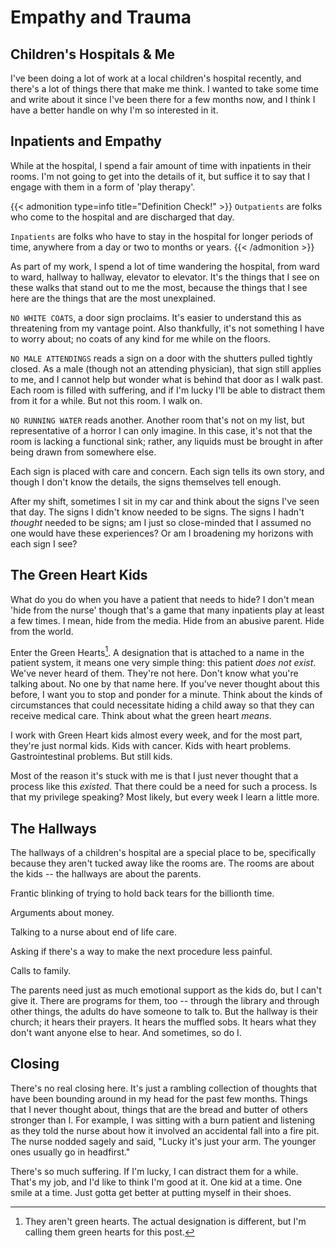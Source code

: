 # Empathy and Trauma


## Children's Hospitals & Me

I've been doing a lot of work at a local children's hospital recently, and there's a lot of things there that make me think. I wanted to take some time and write about it since I've been there for a few months now, and I think I have a better handle on why I'm so interested in it.

## Inpatients and Empathy

While at the hospital, I spend a fair amount of time with inpatients in their rooms. I'm not going to get into the details of it, but suffice it to say that I engage with them in a form of 'play therapy'.

{{< admonition type=info title="Definition Check!" >}}
`Outpatients` are folks who come to the hospital and are discharged that day.

`Inpatients` are folks who have to stay in the hospital for longer periods of time, anywhere from a day or two to months or years.
{{< /admonition >}}

As part of my work, I spend a lot of time wandering the hospital, from ward to ward, hallway to hallway, elevator to elevator. It's the things that I see on these walks that stand out to me the most, because the things that I see here are the things that are the most unexplained.

`NO WHITE COATS`, a door sign proclaims. It's easier to understand this as threatening from my vantage point. Also thankfully, it's not something I have to worry about; no coats of any kind for me while on the floors.

`NO MALE ATTENDINGS` reads a sign on a door with the shutters pulled tightly closed. As a male (though not an attending physician), that sign still applies to me, and I cannot help but wonder what is behind that door as I walk past. Each room is filled with suffering, and if I'm lucky I'll be able to distract them from it for a while. But not this room. I walk on.

`NO RUNNING WATER` reads another. Another room that's not on my list, but representative of a horror I can only imagine. In this case, it's not that the room is lacking a functional sink; rather, any liquids must be brought in after being drawn from somewhere else.

Each sign is placed with care and concern. Each sign tells its own story, and though I don't know the details, the signs themselves tell enough. 

After my shift, sometimes I sit in my car and think about the signs I've seen that day. The signs I didn't know needed to be signs. The signs I hadn't _thought_ needed to be signs; am I just so close-minded that I assumed no one would have these experiences? Or am I broadening my horizons with each sign I see?

## The Green Heart Kids

What do you do when you have a patient that needs to hide? I don't mean 'hide from the nurse' though that's a game that many inpatients play at least a few times. I mean, hide from the media. Hide from an abusive parent. Hide from the world.

Enter the Green Hearts[^1]. A designation that is attached to a name in the patient system, it means one very simple thing: this patient _does not exist_. We've never heard of them. They're not here. Don't know what you're talking about. No one by that name here. If you've never thought about this before, I want you to stop and ponder for a minute. Think about the kinds of circumstances that could necessitate hiding a child away so that they can receive medical care. Think about what the green heart _means_.

I work with Green Heart kids almost every week, and for the most part, they're just normal kids. Kids with cancer. Kids with heart problems. Gastrointestinal problems. But still kids.

Most of the reason it's stuck with me is that I just never thought that a process like this _existed_. That there could be a need for such a process. Is that my privilege speaking? Most likely, but every week I learn a little more.

## The Hallways

The hallways of a children's hospital are a special place to be, specifically because they aren't tucked away like the rooms are. The rooms are about the kids -- the hallways are about the parents.

Frantic blinking of trying to hold back tears for the billionth time. 

Arguments about money.

Talking to a nurse about end of life care.

Asking if there's a way to make the next procedure less painful.

Calls to family.

The parents need just as much emotional support as the kids do, but I can't give it. There are programs for them, too -- through the library and through other things, the adults do have someone to talk to. But the hallway is their church; it hears their prayers. It hears the muffled sobs. It hears what they don't want anyone else to hear. And sometimes, so do I.

## Closing

There's no real closing here. It's just a rambling collection of thoughts that have been bounding around in my head for the past few months. Things that I never thought about, things that are the bread and butter of others stronger than I. For example, I was sitting with a burn patient and listening as they told the nurse about how it involved an accidental fall into a fire pit. The nurse nodded sagely and said, "Lucky it's just your arm. The younger ones usually go in headfirst."

There's so much suffering. If I'm lucky, I can distract them for a while. That's my job, and I'd like to think I'm good at it. One kid at a time. One smile at a time. Just gotta get better at putting myself in their shoes.

[^1]: They aren't green hearts. The actual designation is different, but I'm calling them green hearts for this post.
